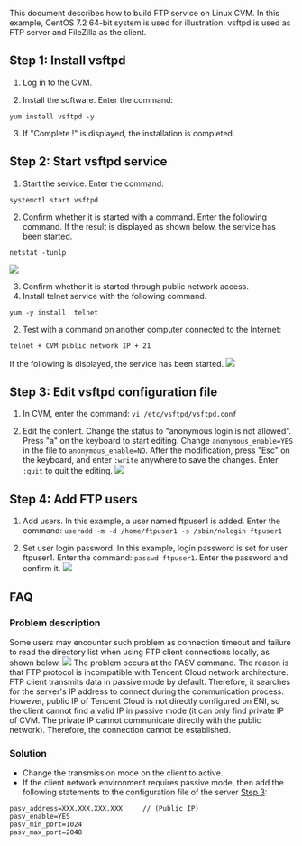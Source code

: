This document describes how to build FTP service on Linux CVM. In this example, CentOS 7.2 64-bit system is used for illustration. vsftpd is used as FTP server and FileZilla as the client.

## Step 1: Install vsftpd
 1. Log in to the CVM.

 2. Install the software. Enter the command:
``` 
yum install vsftpd -y
```

 3. If "Complete !" is displayed, the installation is completed.

## Step 2: Start vsftpd service
1. Start the service. Enter the command:
```
systemctl start vsftpd
```

2. Confirm whether it is started with a command. Enter the following command. If the result is displayed as shown below, the service has been started.
```
netstat -tunlp
```
![](//mc.qcloudimg.com/static/img/6cc74de5689106ce763be98bfe7f5d24/image.png)

3. Confirm whether it is started through public network access.
 1. Install telnet service with the following command.
```
yum -y install  telnet
```
 2. Test with a command on another computer connected to the Internet:
```
telnet + CVM public network IP + 21
```
If the following is displayed, the service has been started.
![](https://main.qcloudimg.com/raw/47ad66d7be133b6d69d60c3e5b719dbd.png)

<span id = "jump">  </span>
## Step 3: Edit vsftpd configuration file
 1. In CVM, enter the command: `vi /etc/vsftpd/vsftpd.conf`

 2. Edit the content. Change the status to "anonymous login is not allowed". Press "a" on the keyboard to start editing. Change `anonymous_enable=YES` in the file to `anonymous_enable=NO`. After the modification, press "Esc" on the keyboard, and enter `:write` anywhere to save the changes. Enter `:quit` to quit the editing.
 ![](//mc.qcloudimg.com/static/img/4e7770981eae42e7b16a2a5a7866a6a6/image.png)

## Step 4: Add FTP users
 1. Add users. In this example, a user named ftpuser1 is added. Enter the command: ` useradd -m -d /home/ftpuser1 -s /sbin/nologin ftpuser1 `

 2. Set user login password. In this example, login password is set for user ftpuser1. Enter the command: `passwd ftpuser1`. Enter the password and confirm it.
![](//mc.qcloudimg.com/static/img/f8912544914d11dfc1dd7e0a6db16f11/image.png)

## FAQ
### Problem description
Some users may encounter such problem as connection timeout and failure to read the directory list when using FTP client connections locally, as shown below.
![](https://main.qcloudimg.com/raw/4515c9128f233a84d5205e833d47c9a8.png)
The problem occurs at the PASV command. The reason is that FTP protocol is incompatible with Tencent Cloud network architecture. FTP client transmits data in passive mode by default. Therefore, it searches for the server's IP address to connect during the communication process. However, public IP of Tencent Cloud is not directly configured on ENI, so the client cannot find a valid IP in passive mode (it can only find private IP of CVM. The private IP cannot communicate directly with the public network). Therefore, the connection cannot be established.

### Solution
 - Change the transmission mode on the client to active.
 - If the client network environment requires passive mode, then add the following statements to the configuration file of the server [Step 3](#jump):
 ```
 pasv_address=XXX.XXX.XXX.XXX     // (Public IP)
 pasv_enable=YES
 pasv_min_port=1024
 pasv_max_port=2048
 ```

